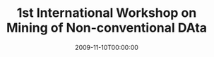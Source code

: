 ---
acronym: CAEPIA09
date: '2009-11-10T00:00:00'
ext_url: http://www.lsi.upc.edu/~marias/mincoda09/
location: Sevilla, Spain
submission_date: '2009-07-20T00:00:00'
title: 1st International Workshop on Mining of Non-conventional DAta
---